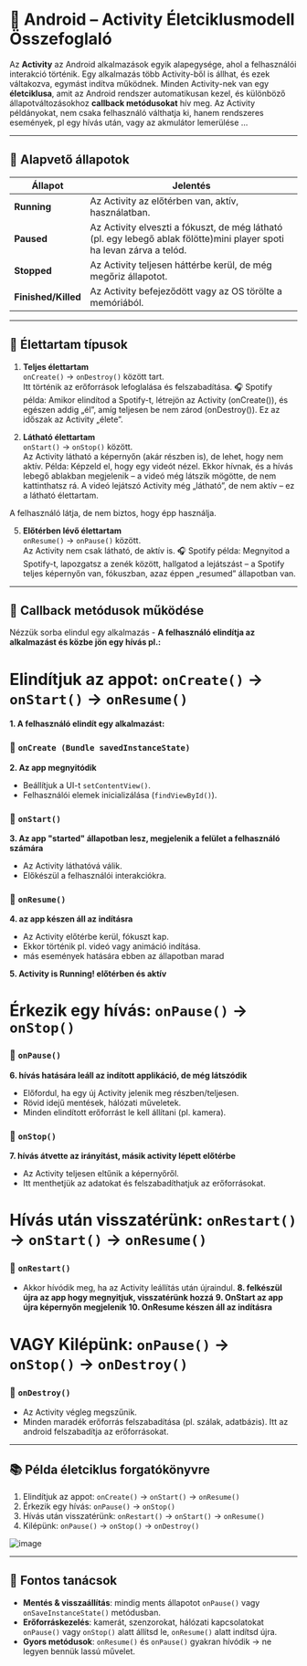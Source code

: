 # 📱 Android – Activity Életciklusmodell Összefoglaló

Az **Activity** az Android alkalmazások egyik alapegysége, ahol a felhasználói interakció történik. Egy alkalmazás több Activity-ből is állhat, és ezek váltakozva, egymást indítva működnek. Minden Activity-nek van egy **életciklusa**, amit az Android rendszer automatikusan kezel, és különböző állapotváltozásokhoz **callback metódusokat** hív meg.
Az Activity példányokat, nem csaka felhasználó válthatja ki, hanem rendszeres események, pl egy hívás után, vagy az akmulátor lemerülése ...

---

## 🔄 Alapvető állapotok

| Állapot  | Jelentés |
|----------|----------|
| **Running** | Az Activity az előtérben van, aktív, használatban. |
| **Paused**  | Az Activity elveszti a fókuszt, de még látható (pl. egy lebegő ablak fölötte)mini player spoti ha levan zárva a telód. |
| **Stopped** | Az Activity teljesen háttérbe kerül, de még megőriz állapotot. |
| **Finished/Killed** | Az Activity befejeződött vagy az OS törölte a memóriából. |

---

## 🧭 Élettartam típusok

1. **Teljes élettartam**  
   `onCreate()` → `onDestroy()` között tart.  
   Itt történik az erőforrások lefoglalása és felszabadítása.
🎧 Spotify példa:
Amikor elindítod a Spotify-t, létrejön az Activity (onCreate()), és egészen addig „él”, amíg teljesen be nem zárod (onDestroy()). Ez az időszak az Activity „élete”.

3. **Látható élettartam**  
   `onStart()` → `onStop()` között.  
   Az Activity látható a képernyőn (akár részben is), de lehet, hogy nem aktív.
Példa:
Képzeld el, hogy egy videót nézel.
Ekkor hívnak, és a hívás lebegő ablakban megjelenik – a videó még látszik mögötte, de nem kattinthatsz rá.
A videó lejátszó Activity még „látható”, de nem aktív – ez a látható élettartam.

A felhasználó látja, de nem biztos, hogy épp használja.

5. **Előtérben lévő élettartam**  
   `onResume()` → `onPause()` között.  
   Az Activity nem csak látható, de aktív is.
🎧 Spotify példa:
Megnyitod a Spotify-t, lapozgatsz a zenék között, hallgatod a lejátszást – a Spotify teljes képernyőn van, fókuszban, azaz éppen „resumed” állapotban van.

---

## 🔁 Callback metódusok működése
Nézzük sorba elindul egy alkalmazás - 
**A felhasználó elindítja az alkalmazást és közbe jön egy hívás pl.:**
# Elindítjuk az appot: `onCreate()` → `onStart()` → `onResume()`
**1. A felhasználó elindít egy alkalmazást:**

### 🔹 `onCreate (Bundle savedInstanceState)`
**2. Az app megnyitódik**
- Beállítjuk a UI-t `setContentView()`.
- Felhasználói elemek inicializálása (`findViewById()`).

### 🔹 `onStart()`
**3. Az app "started" állapotban lesz, megjelenik a felület a felhasználó számára**
- Az Activity láthatóvá válik.
- Előkészül a felhasználói interakciókra.

### 🔹 `onResume()`
**4. az app készen áll az indításra**
- Az Activity előtérbe kerül, fókuszt kap.
- Ekkor történik pl. videó vagy animáció indítása.
- más események hatására ebben az állapotban marad

**5. Activity is Running!  előtérben és aktív**

# Érkezik egy hívás: `onPause()` → `onStop()`
### 🔹 `onPause()`
**6. hívás hatására leáll az indított applikáció, de még látszódik**
- Előfordul, ha egy új Activity jelenik meg részben/teljesen.
- Rövid idejű mentések, hálózati műveletek.
- Minden elindított erőforrást le kell állítani (pl. kamera).

### 🔹 `onStop()`
**7. hívás átvette az irányítást, másik activity lépett előtérbe**
- Az Activity teljesen eltűnik a képernyőről.
- Itt menthetjük az adatokat és felszabadíthatjuk az erőforrásokat.

# Hívás után visszatérünk: `onRestart()` → `onStart()` → `onResume()`
### 🔹 `onRestart()`
- Akkor hívódik meg, ha az Activity leállítás után újraindul.
**8. felkészül újra az app hogy megnyitjuk, visszatérünk hozzá**
**9. OnStart az app újra képernyőn megjelenik**
**10. OnResume készen áll az indításra**

# VAGY  Kilépünk: `onPause()` → `onStop()` → `onDestroy()`

### 🔹 `onDestroy()`
- Az Activity végleg megszűnik.
- Minden maradék erőforrás felszabadítása (pl. szálak, adatbázis).
Itt az android felszabadítja az erőforrásokat. 
---

## 📚 Példa életciklus forgatókönyvre

1. Elindítjuk az appot: `onCreate()` → `onStart()` → `onResume()`
2. Érkezik egy hívás: `onPause()` → `onStop()`
3. Hívás után visszatérünk: `onRestart()` → `onStart()` → `onResume()`
4. Kilépünk: `onPause()` → `onStop()` → `onDestroy()`

![image](https://github.com/user-attachments/assets/acaaa429-c7aa-4849-9c35-593c8eb2b6b2)

---

## 📌 Fontos tanácsok

- **Mentés & visszaállítás**: mindig ments állapotot `onPause()` vagy `onSaveInstanceState()` metódusban.
- **Erőforráskezelés**: kamerát, szenzorokat, hálózati kapcsolatokat `onPause()` vagy `onStop()` alatt állítsd le, `onResume()` alatt indítsd újra.
- **Gyors metódusok**: `onResume()` és `onPause()` gyakran hívódik → ne legyen bennük lassú művelet.

